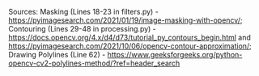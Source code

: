 Sources:
	Masking (Lines 18-23 in filters.py) - https://pyimagesearch.com/2021/01/19/image-masking-with-opencv/;
	Contouring (Lines 29-48 in processing.py) - https://docs.opencv.org/4.x/d4/d73/tutorial_py_contours_begin.html and https://pyimagesearch.com/2021/10/06/opencv-contour-approximation/;
	Drawing Polylines (Line 62) - https://www.geeksforgeeks.org/python-opencv-cv2-polylines-method/?ref=header_search

